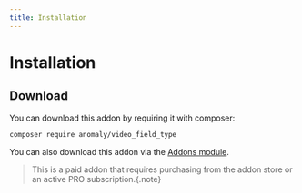 ```yaml
---
title: Installation
---
```


# Installation

<div class="documentation__toc"></div>

## Download

You can download this addon by requiring it with composer:

```bash
composer require anomaly/video_field_type
```

You can also download this addon via the [Addons module](/documentation/addons-module).

> This is a paid addon that requires purchasing from the addon store or an active PRO subscription.{.note}
